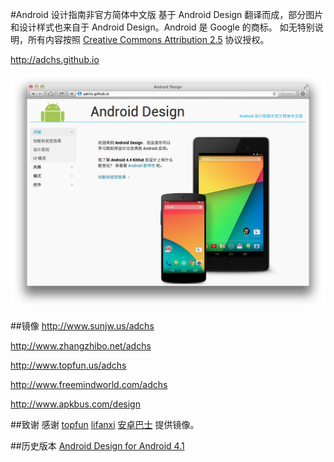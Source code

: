 #Android 设计指南非官方简体中文版
基于 Android Design 翻译而成，部分图片和设计样式也来自于 Android Design。Android 是 Google 的商标。
如无特别说明，所有内容按照 [Creative Commons Attribution 2.5](http://creativecommons.org/licenses/by/2.5/) 协议授权。

<http://adchs.github.io>

![](screenshot.png)

##镜像
<http://www.sunjw.us/adchs>

<http://www.zhangzhibo.net/adchs>

<http://www.topfun.us/adchs>

<http://www.freemindworld.com/adchs>

<http://www.apkbus.com/design>

##致谢
感谢 [topfun](http://www.topfun.us/) [lifanxi](http://www.freemindworld.com/) [安卓巴士](http://www.apkbus.com/) 提供镜像。

##历史版本
[Android Design for Android 4.1](https://github.com/sunjw/adchs/releases/tag/4.1)